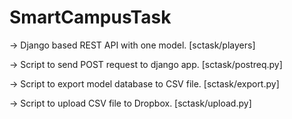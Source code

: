 # SmartCampusTask

-> Django based REST API with one model. [sctask/players]

-> Script to send POST request to django app. [sctask/postreq.py]

-> Script to export model database to CSV file. [sctask/export.py]

-> Script to upload CSV file to Dropbox. [sctask/upload.py]
